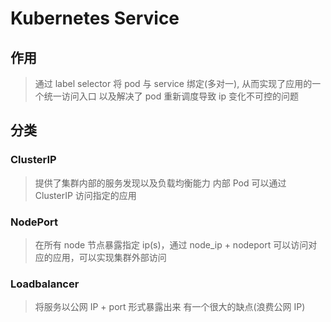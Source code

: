 # Kubernetes Service

## 作用

> 通过 label selector 将 pod 与 service 绑定(多对一), 从而实现了应用的一个统一访问入口
> 以及解决了 pod 重新调度导致 ip 变化不可控的问题


## 分类

### ClusterIP

> 提供了集群内部的服务发现以及负载均衡能力
> 内部 Pod 可以通过 ClusterIP 访问指定的应用

### NodePort

> 在所有 node 节点暴露指定 ip(s)，通过 node_ip + nodeport
> 可以访问对应的应用，可以实现集群外部访问

### Loadbalancer

> 将服务以公网 IP + port 形式暴露出来
> 有一个很大的缺点(浪费公网 IP)
